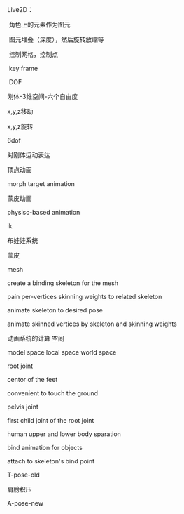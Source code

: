 
Live2D：

​	角色上的元素作为图元

​	图元堆叠（深度），然后旋转放缩等

​	控制网格，控制点

​	key frame

​	DOF

刚体-3维空间-六个自由度

x,y,z移动

x,y,z旋转

6dof

对刚体运动表达

顶点动画

morph target animation

蒙皮动画

physisc-based animation

ik

布娃娃系统

蒙皮

mesh

create a  binding skeleton for the mesh

pain per-vertices skinning weights to related skeleton

animate skeleton to desired pose

animate skinned vertices by skeleton and skinning weights



动画系统的计算 空间

model space local space world space

root joint 

centor of the feet 

convenient to touch the ground

pelvis joint

first child joint of the root joint

human upper and lower body sparation



bind animation for objects 

attach to skeleton's bind point



T-pose-old

肩膀积压

A-pose-new





​	
